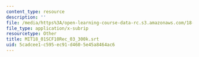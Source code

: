 ```yaml
---
content_type: resource
description: ''
file: /media/https%3A/open-learning-course-data-rc.s3.amazonaws.com/18-01sc-single-variable-calculus-fall-2010/5cadcee1c595ec91d4605e45a8464ac6_MIT18_01SCF10Rec_03_300k.srt
file_type: application/x-subrip
resourcetype: Other
title: MIT18_01SCF10Rec_03_300k.srt
uid: 5cadcee1-c595-ec91-d460-5e45a8464ac6
---
```

